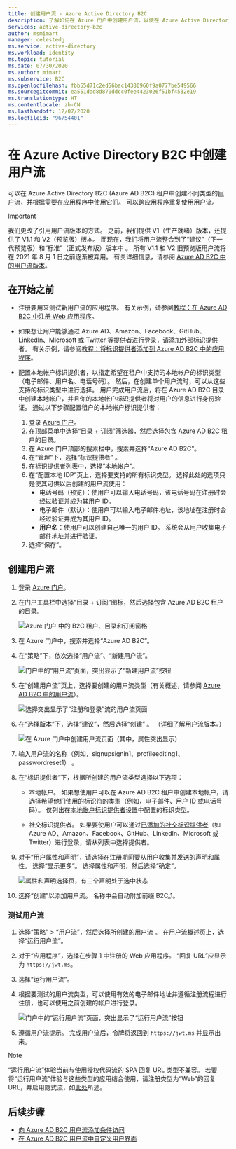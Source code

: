 ```yaml
---
title: 创建用户流 - Azure Active Directory B2C
description: 了解如何在 Azure 门户中创建用户流，以便在 Azure Active Directory B2C 中启用应用程序的注册、登录和用户配置文件编辑。
services: active-directory-b2c
author: msmimart
manager: celestedg
ms.service: active-directory
ms.workload: identity
ms.topic: tutorial
ms.date: 07/30/2020
ms.author: mimart
ms.subservice: B2C
ms.openlocfilehash: fbb55d71c2ed56bac14380960f9a0777be549566
ms.sourcegitcommit: ea551dad8d870ddcc0fee4423026f51bf4532e19
ms.translationtype: HT
ms.contentlocale: zh-CN
ms.lasthandoff: 12/07/2020
ms.locfileid: "96754401"
---
```

# <a name="create-a-user-flow-in-azure-active-directory-b2c"></a>在 Azure Active Directory B2C 中创建用户流

可以在 Azure Active Directory B2C (Azure AD B2C) 租户中创建不同类型的[用户流](user-flow-overview.md)，并根据需要在应用程序中使用它们。 可以跨应用程序重复使用用户流。

> [!IMPORTANT]
> 我们更改了引用用户流版本的方式。 之前，我们提供 V1（生产就绪）版本，还提供了 V1.1 和 V2（预览版）版本。 而现在，我们将用户流整合到了“建议”（下一代预览版）和“标准”（正式发布版）版本中 。 所有 V1.1 和 V2 旧预览版用户流将在 2021 年 8 月 1 日之前逐渐被弃用。 有关详细信息，请参阅 [Azure AD B2C 中的用户流版本](user-flow-versions.md)。

## <a name="before-you-begin"></a>在开始之前

- 注册要用来测试新用户流的应用程序。 有关示例，请参阅[教程：在 Azure AD B2C 中注册 Web 应用程序](tutorial-register-applications.md)。
- 如果想让用户能够通过 Azure AD、Amazon、Facebook、GitHub、LinkedIn、Microsoft 或 Twitter 等提供者进行登录，请添加外部标识提供者。 有关示例，请参阅[教程：将标识提供者添加到 Azure AD B2C 中的应用程序](tutorial-add-identity-providers.md)。
- 配置本地帐户标识提供者，以指定希望在租户中支持的本地帐户的标识类型（电子邮件、用户名、电话号码）。 然后，在创建单个用户流时，可以从这些支持的标识类型中进行选择。 用户完成用户流后，将在 Azure AD B2C 目录中创建本地帐户，并且你的本地帐户标识提供者将对用户的信息进行身份验证。 通过以下步骤配置租户的本地帐户标识提供者：

   1. 登录 [Azure 门户](https://portal.azure.com/)。 
   2. 在顶部菜单中选择“目录 + 订阅”筛选器，然后选择包含 Azure AD B2C 租户的目录。
   3. 在 Azure 门户顶部的搜索栏中，搜索并选择“Azure AD B2C”。
   4. 在“管理”下，选择“标识提供者” 。
   5. 在标识提供者列表中，选择“本地帐户”。
   6. 在“配置本地 IDP”页上，选择要支持的所有标识类型。 选择此处的选项只是使其可供以后创建的用户流使用：
      - 电话号码（预览）：使用户可以输入电话号码，该电话号码在注册时会经过验证并成为其用户 ID。
      - 电子邮件（默认）：使用户可以输入电子邮件地址，该地址在注册时会经过验证并成为其用户 ID。
      - **用户名**：使用户可以创建自己唯一的用户 ID。 系统会从用户收集电子邮件地址并进行验证。
    7. 选择“保存”。

## <a name="create-a-user-flow"></a>创建用户流

1. 登录 [Azure 门户](https://portal.azure.com)。
2. 在门户工具栏中选择“目录 + 订阅”图标，然后选择包含 Azure AD B2C 租户的目录。

    ![Azure 门户 中的 B2C 租户、目录和订阅窗格](./media/create-user-flow/directory-subscription-pane.png)

3. 在 Azure 门户中，搜索并选择“Azure AD B2C”。
4. 在“策略”下，依次选择“用户流”、“新建用户流”。

    ![门户中的“用户流”页面，突出显示了“新建用户流”按钮](./media/create-user-flow/signup-signin-user-flow.png)

5. 在“创建用户流”页上，选择要创建的用户流类型（有关概述，请参阅 [Azure AD B2C 中的用户流](user-flow-overview.md)）。

    ![选择突出显示了“注册和登录”流的用户流页面](./media/create-user-flow/select-user-flow-type.png)

6. 在“选择版本”下，选择“建议”，然后选择“创建”  。 （[详细了解](user-flow-versions.md)用户流版本。）

    ![在 Azure 门户中创建用户流页面（其中，属性突出显示）](./media/create-user-flow/select-version.png)

7. 输入用户流的名称（例如，signupsignin1、profileediting1、passwordreset1）  。
8. 在“标识提供者”下，根据所创建的用户流类型选择以下选项：

   - 本地帐户。 如果想使用户可以在 Azure AD B2C 租户中创建本地帐户，请选择希望他们使用的标识符的类型（例如，电子邮件、用户 ID 或电话号码）。 仅列出在[本地帐户标识提供者](#before-you-begin)设置中配置的标识类型。

   - 社交标识提供者。 如果要使用户可以通过[已添加的社交标识提供者](tutorial-add-identity-providers.md)（如 Azure AD、Amazon、Facebook、GitHub、LinkedIn、Microsoft 或 Twitter）进行登录，请从列表中选择提供者。

9. 对于“用户属性和声明”，请选择在注册期间要从用户收集并发送的声明和属性。 选择“显示更多”。 选择属性和声明，然后选择“确定”。

    ![属性和声明选择页，有三个声明处于选中状态](./media/create-user-flow/signup-signin-attributes.png)

10. 选择“创建”以添加用户流。 名称中会自动附加前缀 B2C_1。

### <a name="test-the-user-flow"></a>测试用户流

1. 选择“策略” > “用户流”，然后选择所创建的用户流 。 在用户流概述页上，选择“运行用户流”。
1. 对于“应用程序”，选择在步骤 1 中注册的 Web 应用程序。 “回复 URL”应显示为 `https://jwt.ms`。
1. 选择“运行用户流”。
2. 根据要测试的用户流类型，可以使用有效的电子邮件地址并遵循注册流程进行注册，也可以使用之前创建的帐户进行登录。

    ![门户中的“运行用户流”页面，突出显示了“运行用户流”按钮](./media/create-user-flow/sign-up-sign-in-run-now.png)

1. 遵循用户流提示。 完成用户流后，令牌将返回到 `https://jwt.ms` 并显示出来。

> [!NOTE]
> “运行用户流”体验当前与使用授权代码流的 SPA 回复 URL 类型不兼容。 若要将“运行用户流”体验与这些类型的应用结合使用，请注册类型为“Web”的回复 URL，并启用隐式流，如[此处](tutorial-register-spa.md)所述。

## <a name="next-steps"></a>后续步骤

- [向 Azure AD B2C 用户流添加条件访问](conditional-access-user-flow.md)
- [在 Azure AD B2C 用户流中自定义用户界面](customize-ui-overview.md)
